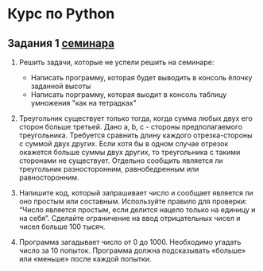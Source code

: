 # Курс по Python

## Задания 1 [семинара](https://github.com/kremlik144/Python_Seminars/commit/3b3b994a20fd0f5465427670008d552e7621f3fb)

1. Решить задачи, которые не успели решить на семинаре:
    - Написать программу, которая будет выводить в консоль ёлочку заданной высоты
    - Написать порграмму, которая выодит в консоль таблицу умножения "как на тетрадках"

2. Треугольник существует только тогда, когда сумма любых двух его сторон больше третьей. Дано a, b, c - стороны предполагаемого треугольника. Требуется сравнить длину каждого отрезка-стороны с суммой двух других. Если хотя бы в одном случае отрезок окажется больше суммы двух других, то треугольника с такими сторонами не существует. Отдельно сообщить является ли треугольник разносторонним, равнобедренным или равносторонним.

3. Напишите код, который запрашивает число и сообщает является ли оно простым или составным. Используйте правило для проверки: “Число является простым, если делится нацело только на единицу и на себя”. Сделайте ограничение на ввод отрицательных чисел и чисел больше 100 тысяч.

4. Программа загадывает число от 0 до 1000. Необходимо угадать число за 10 попыток. Программа должна подсказывать «больше» или «меньше» после каждой попытки.